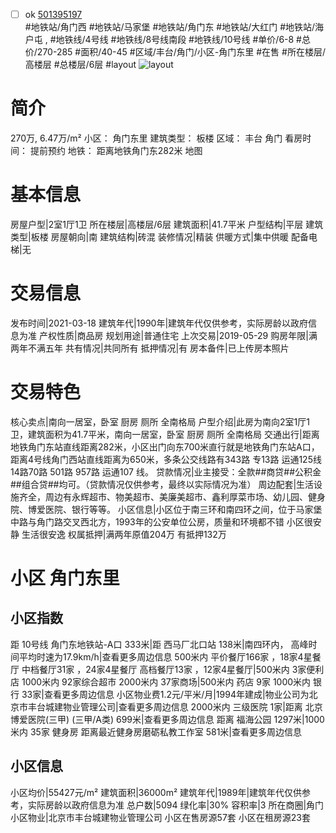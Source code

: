 - [ ] ok [501395197](https://bj.5i5j.com/ershoufang/501395197.html)  
 #地铁站/角门西 #地铁站/马家堡 #地铁站/角门东 #地铁站/大红门 #地铁站/海户屯 ,  #地铁线/4号线 #地铁线/8号线南段 #地铁线/10号线
#单价/6-8 #总价/270-285 #面积/40-45   #区域/丰台/角门/小区-角门东里 #在售 #所在楼层/高楼层 #总楼层/6层 #layout 
![layout](http://image2a.5i5j.com/bdir/layout/a7a8c8802b77476eb8a7b4c3fe44eca1.jpg_P5.jpg) 
# 简介 
 270万,  6.47万/m² 
小区： 角门东里
建筑类型： 板楼
区域： 丰台 角门
看房时间： 提前预约
地铁： 距离地铁角门东282米 地图
# 基本信息 
 房屋户型|2室1厅1卫
所在楼层|高楼层/6层
建筑面积|41.7平米
户型结构|平层
建筑类型|板楼
房屋朝向|南
建筑结构|砖混
装修情况|精装
供暖方式|集中供暖
配备电梯|无
# 交易信息 
 发布时间|2021-03-18
建筑年代|1990年|建筑年代仅供参考，实际房龄以政府信息为准
产权性质|商品房
规划用途|普通住宅
上次交易|2019-05-29
购房年限|满两年不满五年
共有情况|共同所有
抵押情况|有
房本备件|已上传房本照片
# 交易特色 
 核心卖点|南向一居室，卧室 厨房 厕所 全南格局
户型介绍|此房为南向2室1厅1卫，建筑面积为41.7平米，南向一居室，卧室 厨房 厕所 全南格局
交通出行|距离地铁角门东站直线距离282米，小区出门向东700米直行就是地铁角门东站A口，距离4号线角门西站直线距离为650米，多条公交线路有343路 专13路 运通125线 14路70路 501路 957路 运通107 线。
贷款情况|业主接受：全款##商贷##公积金##组合贷##均可。（贷款情况仅供参考，最终以实际情况为准）
周边配套|生活设施齐全，周边有永辉超市、物美超市、美廉美超市、鑫利厚菜市场、幼儿园、健身院、博爱医院、银行等等。
小区信息|小区位于南三环和南四环之间，位于马家堡中路与角门路交叉西北方，1993年的公安单位公房，质量和环境都不错 小区很安静 生活很安逸
权属抵押|满两年原值204万 有抵押132万
# 小区 角门东里
## 小区指数 
 距 10号线 角门东地铁站-A口 333米|距 西马厂北口站 138米|南四环内， 高峰时间平均时速为17.9km/h|查看更多周边信息
500米内 平价餐厅166家 ，18家4星餐厅
中档餐厅31家 ，24家4星餐厅
高档餐厅13家 ，12家4星餐厅|500米内 3家便利店
1000米内 92家综合超市
2000米内 37家商场|500米内 药店 9家
1000米内 银行 33家|查看更多周边信息
小区物业费1.2元/平米/月|1994年建成|物业公司为北京市丰台城建物业管理公司|查看更多周边信息
2000米内 三级医院 1家|距离 北京博爱医院(三甲) (三甲/A类) 699米|查看更多周边信息
距离 福海公园 1297米|1000米内 35家 健身房
距离最近健身房磨砺私教工作室 581米|查看更多周边信息
## 小区信息 
 小区均价|55427元/m²
建筑面积|36000m²
建筑年代|1989年|建筑年代仅供参考，实际房龄以政府信息为准
总户数|5094
绿化率|30%
容积率|3
所在商圈|角门
小区物业|北京市丰台城建物业管理公司
小区在售房源57套
小区在租房源23套
